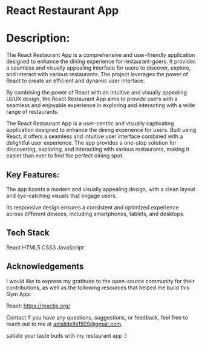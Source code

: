 # React Restaurant App

# Description:

The React Restaurant App is a comprehensive and user-friendly application designed to enhance the dining experience for restaurant-goers. It provides a seamless and visually appealing interface for users to discover, explore, and interact with various restaurants. The project leverages the power of React to create an efficient and dynamic user interface.

By combining the power of React with an intuitive and visually appealing UI/UX design, the React Restaurant App aims to provide users with a seamless and enjoyable experience in exploring and interacting with a wide range of restaurants.

The React Restaurant App is a user-centric and visually captivating application designed to enhance the dining experience for users. Built using React, it offers a seamless and intuitive user interface combined with a delightful user experience. The app provides a one-stop solution for discovering, exploring, and interacting with various restaurants, making it easier than ever to find the perfect dining spot.

## Key Features:

The app boasts a modern and visually appealing design, with a clean layout and eye-catching visuals that engage users.

Its responsive design ensures a consistent and optimized experience across different devices, including smartphones, tablets, and desktops.

## Tech Stack
React
HTML5
CSS3
JavaScript

## Acknowledgements
I would like to express my gratitude to the open-source community for their contributions, as well as the following resources that helped me build this Gym App:

React: https://reactjs.org/ 

Contact
If you have any questions, suggestions, or feedback, feel free to reach out to me at anjalidelhi1509@gmail.com.

satiate your taste buds with my restaurant app :)
